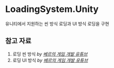 # LoadingSystem.Unity
유니티에서 지원하는 씬 방식 로딩과 UI 방식 로딩을 구현
## 참고 자료 
1) 로딩 씬 방식 _by [베르의 게임 개발 유튜브](https://url.kr/6eX957)_   
2) 로딩 UI 방식 _by [베르의 게임 개발 유튜브](https://url.kr/FMC9Aq)_ 
